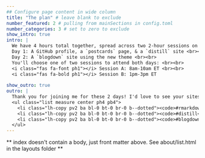 ```yaml
---
## Configure page content in wide column
title: "The plan" # leave blank to exclude
number_featured: 2 # pulling from mainSections in config.toml
number_categories: 3 # set to zero to exclude
show_intro: true
intro: |
  We have 4 hours total together, spread across two 2-hour sessions on two consecutive days. <br><br>
  Day 1: A GitHub profile, a `postcards` page, & a `distill` site <br><br>
  Day 2: A `blogdown` site using the new theme <br><br>
  You'll choose one of two sessions to attend both days: <br><br>
  <i class="fas fa-font ph1"></i> Session A: 8am-10am ET <br><br>
  <i class="fas fa-bold ph1"></i> Session B: 1pm-3pm ET
  
show_outro: true
outro: |
  Thank you for joining me for these 2 days! I'd love to see your sites &mdash; if you are on twitter, be sure to share it with the `#keepglobalgoing` hashtag, and tag it with your <i class="fab fa-r-project"></i> package:<br><br>
  <ul class="list measure center ph4 pb4">
    <li class="lh-copy pv2 ba bl-0 bt-0 br-0 b--dotted"><code>#rmarkdown</code></li>
    <li class="lh-copy pv2 ba bl-0 bt-0 br-0 b--dotted"><code>#distill</code></li>
    <li class="lh-copy pv2 ba bl-0 bt-0 br-0 b--dotted"><code>#blogdown</code></li>
  </ul>
---
```


** index doesn't contain a body, just front matter above.
See about/list.html in the layouts folder **
